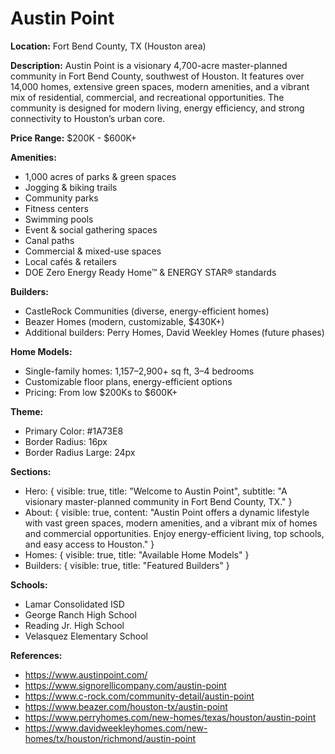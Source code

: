 # Austin Point

**Location:** Fort Bend County, TX (Houston area)

**Description:** Austin Point is a visionary 4,700-acre master-planned community in Fort Bend County, southwest of Houston. It features over 14,000 homes, extensive green spaces, modern amenities, and a vibrant mix of residential, commercial, and recreational opportunities. The community is designed for modern living, energy efficiency, and strong connectivity to Houston’s urban core.

**Price Range:** $200K - $600K+

**Amenities:**
- 1,000 acres of parks & green spaces
- Jogging & biking trails
- Community parks
- Fitness centers
- Swimming pools
- Event & social gathering spaces
- Canal paths
- Commercial & mixed-use spaces
- Local cafés & retailers
- DOE Zero Energy Ready Home™ & ENERGY STAR® standards

**Builders:**
- CastleRock Communities (diverse, energy-efficient homes)
- Beazer Homes (modern, customizable, $430K+)
- Additional builders: Perry Homes, David Weekley Homes (future phases)

**Home Models:**
- Single-family homes: 1,157–2,900+ sq ft, 3–4 bedrooms
- Customizable floor plans, energy-efficient options
- Pricing: From low $200Ks to $600K+

**Theme:**
- Primary Color: #1A73E8
- Border Radius: 16px
- Border Radius Large: 24px

**Sections:**
- Hero: { visible: true, title: "Welcome to Austin Point", subtitle: "A visionary master-planned community in Fort Bend County, TX." }
- About: { visible: true, content: "Austin Point offers a dynamic lifestyle with vast green spaces, modern amenities, and a vibrant mix of homes and commercial opportunities. Enjoy energy-efficient living, top schools, and easy access to Houston." }
- Homes: { visible: true, title: "Available Home Models" }
- Builders: { visible: true, title: "Featured Builders" }

**Schools:**
- Lamar Consolidated ISD
- George Ranch High School
- Reading Jr. High School
- Velasquez Elementary School

**References:**
- https://www.austinpoint.com/
- https://www.signorellicompany.com/austin-point
- https://www.c-rock.com/community-detail/austin-point
- https://www.beazer.com/houston-tx/austin-point
- https://www.perryhomes.com/new-homes/texas/houston/austin-point
- https://www.davidweekleyhomes.com/new-homes/tx/houston/richmond/austin-point 